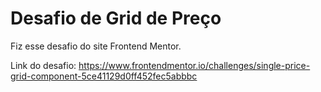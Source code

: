 # Desafio de Grid de Preço

Fiz esse desafio do site Frontend Mentor.

Link do desafio: https://www.frontendmentor.io/challenges/single-price-grid-component-5ce41129d0ff452fec5abbbc
